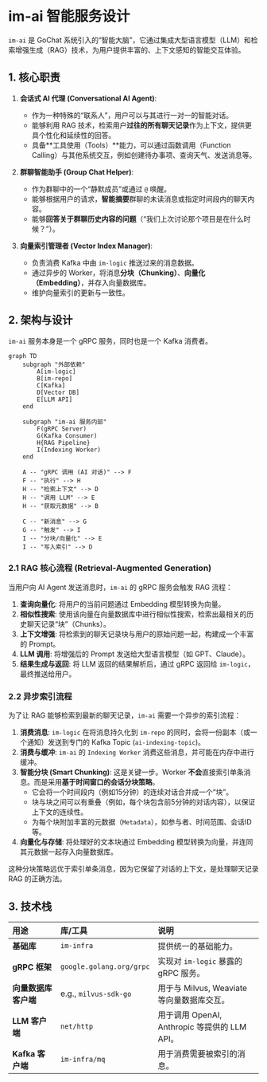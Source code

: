 # im-ai 智能服务设计

`im-ai` 是 GoChat 系统引入的“智能大脑”，它通过集成大型语言模型（LLM）和检索增强生成（RAG）技术，为用户提供丰富的、上下文感知的智能交互体验。

## 1. 核心职责

1.  **会话式 AI 代理 (Conversational AI Agent)**:
    *   作为一种特殊的“联系人”，用户可以与其进行一对一的智能对话。
    *   能够利用 RAG 技术，检索用户**过往的所有聊天记录**作为上下文，提供更具个性化和延续性的回答。
    *   具备**工具使用（Tools）**能力，可以通过函数调用（Function Calling）与其他系统交互，例如创建待办事项、查询天气、发送消息等。

2.  **群聊智能助手 (Group Chat Helper)**:
    *   作为群聊中的一个“静默成员”或通过 `@` 唤醒。
    *   能够根据用户的请求，**智能摘要**群聊的未读消息或指定时间段内的聊天内容。
    *   能够**回答关于群聊历史内容的问题**（“我们上次讨论那个项目是在什么时候？”）。

3.  **向量索引管理者 (Vector Index Manager)**:
    *   负责消费 Kafka 中由 `im-logic` 推送过来的消息数据。
    *   通过异步的 Worker，将消息**分块（Chunking）**、**向量化（Embedding）**，并存入向量数据库。
    *   维护向量索引的更新与一致性。

## 2. 架构与设计

`im-ai` 服务本身是一个 gRPC 服务，同时也是一个 Kafka 消费者。

```mermaid
graph TD
    subgraph "外部依赖"
        A[im-logic]
        B[im-repo]
        C[Kafka]
        D[Vector DB]
        E[LLM API]
    end

    subgraph "im-ai 服务内部"
        F(gRPC Server)
        G(Kafka Consumer)
        H{RAG Pipeline}
        I(Indexing Worker)
    end

    A -- "gRPC 调用 (AI 对话)" --> F
    F -- "执行" --> H
    H -- "检索上下文" --> D
    H -- "调用 LLM" --> E
    H -- "获取元数据" --> B

    C -- "新消息" --> G
    G -- "触发" --> I
    I -- "分块/向量化" --> E
    I -- "写入索引" --> D
```

### 2.1 RAG 核心流程 (Retrieval-Augmented Generation)

当用户向 AI Agent 发送消息时，`im-ai` 的 gRPC 服务会触发 RAG 流程：

1.  **查询向量化**: 将用户的当前问题通过 Embedding 模型转换为向量。
2.  **相似性搜索**: 使用该向量在向量数据库中进行相似性搜索，检索出最相关的历史聊天记录“块”（Chunks）。
3.  **上下文增强**: 将检索到的聊天记录块与用户的原始问题一起，构建成一个丰富的 Prompt。
4.  **LLM 调用**: 将增强后的 Prompt 发送给大型语言模型（如 GPT、Claude）。
5.  **结果生成与返回**: 将 LLM 返回的结果解析后，通过 gRPC 返回给 `im-logic`，最终推送给用户。

### 2.2 异步索引流程

为了让 RAG 能够检索到最新的聊天记录，`im-ai` 需要一个异步的索引流程：

1.  **消费消息**: `im-logic` 在将消息持久化到 `im-repo` 的同时，会将一份副本（或一个通知）发送到专门的 Kafka Topic (`ai-indexing-topic`)。
2.  **消费与缓冲**: `im-ai` 的 `Indexing Worker` 消费这些消息，并可能在内存中进行缓冲。
3.  **智能分块 (Smart Chunking)**: 这是关键一步。Worker **不会**直接索引单条消息。而是采用**基于时间窗口的会话分块策略**。
    *   它会将一个时间段内（例如15分钟）的连续对话合并成一个“块”。
    *   块与块之间可以有重叠（例如，每个块包含前5分钟的对话内容），以保证上下文的连续性。
    *   为每个块附加丰富的元数据（`Metadata`），如参与者、时间范围、会话ID等。
4.  **向量化与存储**: 将处理好的文本块通过 Embedding 模型转换为向量，并连同其元数据一起存入向量数据库。

这种分块策略远优于索引单条消息，因为它保留了对话的上下文，是处理聊天记录 RAG 的正确方法。

## 3. 技术栈

| 用途 | 库/工具 | 说明 |
| :--- | :--- | :--- |
| **基础库** | `im-infra` | 提供统一的基础能力。 |
| **gRPC 框架** | `google.golang.org/grpc` | 实现对 `im-logic` 暴露的 gRPC 服务。 |
| **向量数据库客户端** | e.g., `milvus-sdk-go` | 用于与 Milvus, Weaviate 等向量数据库交互。 |
| **LLM 客户端** | `net/http` | 用于调用 OpenAI, Anthropic 等提供的 LLM API。 |
| **Kafka 客户端** | `im-infra/mq` | 用于消费需要被索引的消息。 |
